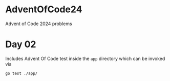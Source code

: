 # AdventOfCode24
Advent of Code 2024 problems

# Day 02
Includes Advent Of Code test inside the `app` directory which can be invoked via
```bash
go test ./app/
```